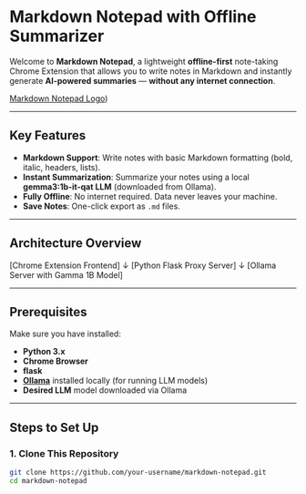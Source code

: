 # Markdown Notepad with Offline Summarizer

Welcome to **Markdown Notepad**, a lightweight **offline-first** note-taking Chrome Extension that allows you to write notes in Markdown and instantly generate **AI-powered summaries** — **without any internet connection**.

[Markdown Notepad Logo](chrome_extension\icon.png.png))

---

## Key Features

-  **Markdown Support**: Write notes with basic Markdown formatting (bold, italic, headers, lists).
-  **Instant Summarization**: Summarize your notes using a local **gemma3:1b-it-qat LLM** (downloaded from Ollama).
-  **Fully Offline**:  No internet required. Data never leaves your machine.
-  **Save Notes**: One-click export as `.md` files.


---

## Architecture Overview

[Chrome Extension Frontend]
       ↓
[Python Flask Proxy Server]
       ↓
[Ollama Server with Gamma 1B Model]

---

##  Prerequisites

Make sure you have installed:

- **Python 3.x**
- **Chrome Browser**
- **flask**
- **[Ollama](https://ollama.com/)** installed locally (for running LLM models)
- **Desired LLM** model downloaded via Ollama

---

## Steps to Set Up

### 1. Clone This Repository

```bash
git clone https://github.com/your-username/markdown-notepad.git
cd markdown-notepad
